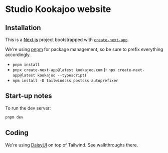 # Studio Kookajoo website

## Installation

This is a [Next.js](https://nextjs.org/) project bootstrapped with
[`create-next-app`](https://github.com/vercel/next.js/tree/canary/packages/create-next-app).

We're using [pnpm](https://pnpm.io/cli/add) for package management, so be sure to prefix everything accordingly.

- `pnpm install`
- `pnpx create-next-app@latest kookajoo.com` 
(- `npx create-next-app@latest kookajoo --typescript`)
- `npm install -D tailwindcss postcss autoprefixer`

## Start-up notes

To run the dev server:

```bash
pnpm dev
```

## Coding

We're using [DaisyUI](https://daisyui.com/components) on top of Tailwind. See walkthroughs there.
